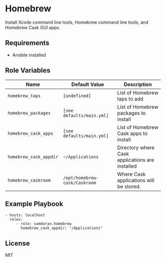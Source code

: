 Homebrew
=========

Install Xcode command line tools, Homebrew command line tools, and Homebrew Cask GUI apps.

Requirements
------------

- Ansible installed

Role Variables
--------------
| Name              | Default Value       | Description          |
|-------------------|---------------------|----------------------|
| `homebrew_taps` | `[undefined]` | List of Homebrew taps to add |
| `homebrew_packages` | `[see defaults/main.yml]` | List of Homebrew packages to install |
| `homebrew_cask_apps` | `[see defaults/main.yml]` | List of Homebrew Cask apps to install |
| `homebrew_cask_appdir` | `~/Applications` | Directory where Cask applications are installed |
| `homebrew_caskroom` | `/opt/homebrew-cask/Caskroom` | Where Cask applications will be stored. |

Example Playbook
----------------


    - hosts: localhost
      roles:
         - role: samdoran.homebrew
           homebrew_cask_appdir: "/Applications"

License
-------

MIT
